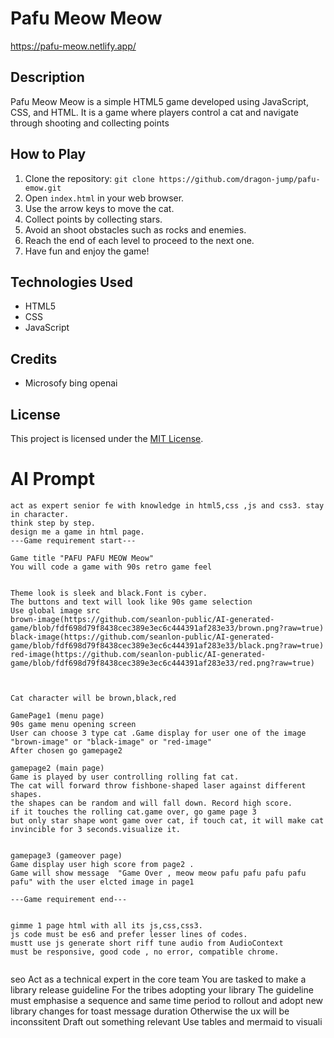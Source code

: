#  Pafu Meow Meow  
https://pafu-meow.netlify.app/ 
## Description
Pafu Meow Meow   is a simple HTML5 game developed using JavaScript, CSS, and HTML. It is a game where players control a cat and navigate through shooting and collecting points  

## How to Play
1. Clone the repository: `git clone https://github.com/dragon-jump/pafu-emow.git`
2. Open `index.html` in your web browser.
3. Use the arrow keys to move the cat.
4. Collect points by collecting stars.
5. Avoid an shoot obstacles such as rocks and enemies.
6. Reach the end of each level to proceed to the next one.
7. Have fun and enjoy the game!

 

## Technologies Used
- HTML5
- CSS
- JavaScript

## Credits
- Microsofy bing openai

## License
This project is licensed under the [MIT License](LICENSE).

# AI Prompt
```
act as expert senior fe with knowledge in html5,css ,js and css3. stay in character.  
think step by step.
design me a game in html page.
---Game requirement start---

Game title "PAFU PAFU MEOW Meow"
You will code a game with 90s retro game feel

 
Theme look is sleek and black.Font is cyber. 
The buttons and text will look like 90s game selection
Use global image src
brown-image(https://github.com/seanlon-public/AI-generated-game/blob/fdf698d79f8438cec389e3ec6c444391af283e33/brown.png?raw=true) 
black-image(https://github.com/seanlon-public/AI-generated-game/blob/fdf698d79f8438cec389e3ec6c444391af283e33/black.png?raw=true) 
red-image(https://github.com/seanlon-public/AI-generated-game/blob/fdf698d79f8438cec389e3ec6c444391af283e33/red.png?raw=true) 
 


Cat character will be brown,black,red

GamePage1 (menu page)
90s game menu opening screen
User can choose 3 type cat .Game display for user one of the image "brown-image" or "black-image" or "red-image"
After chosen go gamepage2

gamepage2 (main page)
Game is played by user controlling rolling fat cat.
The cat will forward throw fishbone-shaped laser against different shapes. 
the shapes can be random and will fall down. Record high score.
if it touches the rolling cat.game over, go game page 3
but only star shape wont game over cat, if touch cat, it will make cat invincible for 3 seconds.visualize it.


gamepage3 (gameover page)
Game display user high score from page2 .
Game will show message  "Game Over , meow meow pafu pafu pafu pafu pafu" with the user elcted image in page1

---Game requirement end---
 

gimme 1 page html with all its js,css,css3. 
js code must be es6 and prefer lesser lines of codes.
mustt use js generate short riff tune audio from AudioContext
must be responsive, good code , no error, compatible chrome.


```

seo
Act as a technical expert in the core team
You are tasked to make a library release guideline
For the tribes adopting your library
The guideline must emphasise a sequence and same time period to rollout and adopt new library changes for toast message duration
Otherwise the ux will be inconssitent
Draft out something relevant
Use tables and mermaid to visuali